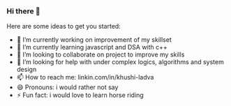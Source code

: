 ### Hi there 👋

Here are some ideas to get you started:

- 🔭 I’m currently working on improvement of my skillset
- 🌱 I’m currently learning javascript and DSA with c++
- 👯 I’m looking to collaborate on project to improve my skills
- 🤔 I’m looking for help with under complex logics, algorithms and system design
- 📫 How to reach me:  linkin.com/in/khushi-ladva
- 😄 Pronouns: i would rather not say
- ⚡ Fun fact: i would love to learn horse riding
